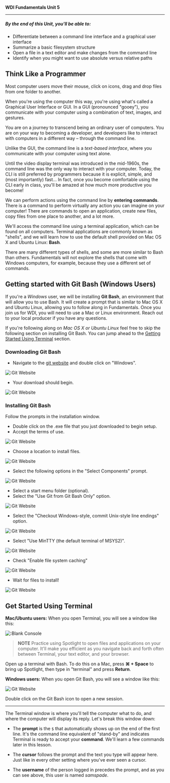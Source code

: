 **WDI Fundamentals Unit 5**

---

##### By the end of this Unit, you'll be able to:
* Differentiate between a command line interface and a graphical user interface
* Summarize a basic filesystem structure
* Open a file in a text editor and make changes from the command line
* Identify when you might want to use absolute versus relative paths

## Think Like a Programmer

Most computer users move their mouse, click on icons, drag and drop files from one folder to another.

When you're using the computer this way, you're using what's called a Graphical User Interface or GUI. In a GUI (pronounced "gooey"), you communicate with your computer using a combination of text, images, and gestures.

You are on a journey to transcend being an ordinary user of computers.
You are on your way to becoming a developer, and developers like to interact with computers in a different way – through the command line.

Unlike the GUI, the command line is a *text-based interface*, where you communicate with your computer using text alone.

Until the video display terminal was introduced in the mid-1960s, the command line was the only way to interact with your computer. Today, the CLI is still preferred by programmers because it is explicit, simple, and (most importantly)
fast... In fact, once you become comfortable using the CLI early in class, you'll be amazed at how much more productive you become!

We can perform actions using the command line by **entering commands**. There is a command to perform virtually any action you can imagine on your computer! There are commands to open an application, create new files, copy files from one place to another, and a lot more.

We'll access the command line using a terminal application, which can be found on all computers. Terminal applications are commonly known as "shells", and we will learn how to use the default shell provided on Mac OS X and Ubuntu Linux: **Bash**.

There are many different types of shells, and some are more similar to Bash than others. Fundamentals will not explore the shells that come with Windows computers, for example, because they use a different set of commands.

## Getting started with Git Bash (Windows Users)

If you're a *Windows* user, we will be installing **Git Bash**, an environment that will allow you to use Bash. It will create a prompt that is similar to Mac OS X and Ubuntu Linux, allowing you to follow along in Fundamentals. Once you join us for WDI, you will need to use a Mac or Linux environment. Reach out to your local producer if you have any questions.

If you're following along on *Mac OS X or Ubuntu Linux* feel free to skip the following section on installing Git Bash. You can jump ahead to the [Getting Started Using Terminal](#terminal) section.

### Downloading Git Bash

* Navigate to the [git website](https://git-scm.com/) and double click on "Windows".

![:Git Website](../assets/chapter1/git_bash/download_1.jpg)

* Your download should begin.

![:Git Website](../assets/chapter1/git_bash/download_2.jpg)

### Installing Git Bash

Follow the prompts in the installation window.

* Double click on the .exe file that you just downloaded to begin setup.
* Accept the terms of use.

![:Git Website](../assets/chapter1/git_bash/install_2.jpg)

* Choose a location to install files.

![:Git Website](../assets/chapter1/git_bash/install_3.jpg)

* Select the following options in the "Select Components" prompt.

![:Git Website](../assets/chapter1/git_bash/install_4.jpg)

* Select a start menu folder (optional).
* Select the "Use Git from Git Bash Only" option.

![:Git Website](../assets/chapter1/git_bash/install_6.jpg)

* Select the "Checkout Windows-style, commit Unix-style line endings" option.

![:Git Website](../assets/chapter1/git_bash/install_7.jpg)

* Select "Use MinTTY (the default terminal of MSYS2)".

![:Git Website](../assets/chapter1/git_bash/install_8.jpg)

* Check "Enable file system caching"

![:Git Website](../assets/chapter1/git_bash/install_9.jpg)

* Wait for files to install!

![:Git Website](../assets/chapter1/git_bash/install_10.jpg)

<a name="terminal"></a>
## Get Started Using Terminal

**Mac/Ubuntu users:**
When you open Terminal, you will see a window like this:

![:Blank Console](../assets/Graphics/terminal_blank.gif)

> **NOTE** Practice using Spotlight to open files and applications on your computer. It'll make you efficient as you navigate back and forth often between Terminal, your text editor, and your browser.

Open up a terminal with Bash. To do this on a Mac, press **⌘ + Space** to bring up Spotlight, then type in "terminal" and press **Return**.

**Windows users:**
When you open Git Bash, you will see a window like this:

![:Git Website](../assets/chapter1/git_bash/git_bash.gif)

Double click on the Git Bash icon to open a new session.

---

The Terminal window is where you'll tell the computer what to do, and where the computer will display its reply. Let's break this window down:

- The **prompt** is the `$` that automatically shows up on the end of the first
line. It's the command line equivalent of "stand-by" and indicates Terminal is
ready to accept your **command**. We'll learn a few commands later in this lesson.

- The **cursor** follows the prompt and the text you type will appear here. Just
like in every other setting where you've ever seen a cursor.

- The **username** of the person logged in precedes the prompt, and as you can see
above, this user is named *samspade*.
